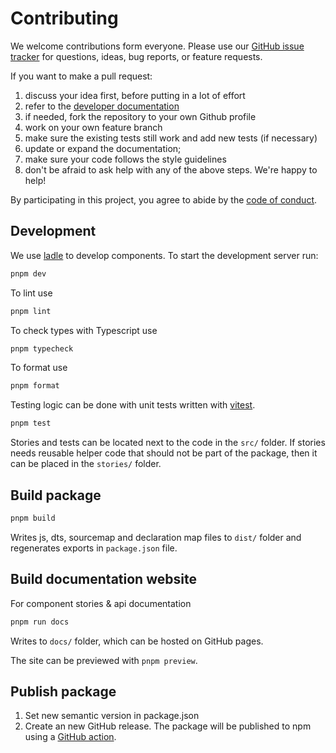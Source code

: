 # Contributing

We welcome contributions form everyone. Please use our [GitHub issue
tracker](https://github.com/i-VRESSE/haddock3-webapp/issues) for questions, ideas, bug
reports, or feature requests.

If you want to make a pull request:

1. discuss your idea first, before putting in a lot of effort
1. refer to the [developer
   documentation](https://github.com/i-VRESSE/haddock3-webapp/tree/main#development)
1. if needed, fork the repository to your own Github profile
1. work on your own feature branch
1. make sure the existing tests still work and add new tests (if necessary)
1. update or expand the documentation;
1. make sure your code follows the style guidelines
1. don't be afraid to ask help with any of the above steps. We're happy to help!

By participating in this project, you agree to abide by the [code of
conduct](https://github.com/i-VRESSE/haddock3-webapp/blob/main/CODE_OF_CONDUCT.md).

## Development

We use [ladle](https://ladle.dev/) to develop components. To start the development server run:

```bash
pnpm dev
```

To lint use

```bash
pnpm lint
```

To check types with Typescript use

```bash
pnpm typecheck
```

To format use

```bash
pnpm format
```

Testing logic can be done with unit tests written with [vitest](https://vitest.dev).

```bash
pnpm test
```

Stories and tests can be located next to the code in the `src/` folder.
If stories needs reusable helper code that should not be part of the package, then it can be placed in the `stories/` folder.

## Build package

```bash
pnpm build
```

Writes js, dts, sourcemap and declaration map files to `dist/` folder and regenerates exports in `package.json` file.

## Build documentation website

For component stories & api documentation

```bash
pnpm run docs
```

Writes to `docs/` folder, which can be hosted on GitHub pages.

The site can be previewed with `pnpm preview`.

## Publish package

1. Set new semantic version in package.json
2. Create an new GitHub release. The package will be published to npm using a [GitHub action](.github/workflows/publish.yml).
